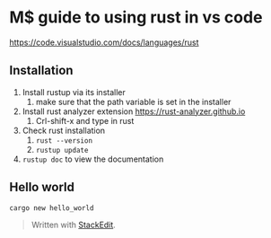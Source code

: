 # M$ guide to using rust in vs code

https://code.visualstudio.com/docs/languages/rust

## Installation
1. Install rustup via its installer
	1. make sure that the path variable is set in the installer
2. Install rust analyzer  extension https://rust-analyzer.github.io
	1. Crl-shift-x and type in rust
3. Check rust installation
	1. `rust --version`
	2. `rustup update`
4. `rustup doc` to view the documentation

## Hello world 
`cargo new hello_world`



> Written with [StackEdit](https://stackedit.io/).
<!--stackedit_data:
eyJoaXN0b3J5IjpbLTM3MTMwODE0OCwtMTA5NzY5NzAyMl19
-->